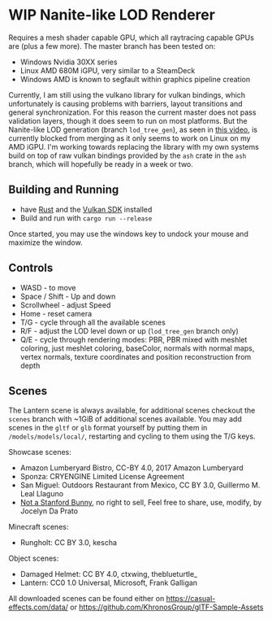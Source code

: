 # WIP Nanite-like LOD Renderer

Requires a mesh shader capable GPU, which all raytracing capable GPUs are (plus a few more). The master branch has been tested on:
* Windows Nvidia 30XX series
* Linux AMD 680M iGPU, very similar to a SteamDeck
* Windows AMD is known to segfault within graphics pipeline creation

Currently, I am still using the vulkano library for vulkan bindings, which unfortunately is causing problems with
barriers, layout transitions and general synchronization. For this reason the current master does not pass validation
layers, though it does seem to run on most platforms. But the Nanite-like LOD generation (branch `lod_tree_gen`),
as seen in [this video](https://www.youtube.com/watch?v=g002AhbOUOM), is currently blocked from merging as it only seems
to work on Linux on my AMD iGPU. I'm working towards replacing the library with my own systems build on top of raw
vulkan bindings provided by the `ash` crate in the `ash` branch, which will hopefully be ready in a week or two.

## Building and Running

* have [Rust](https://rustup.rs/) and the [Vulkan SDK](https://vulkan.lunarg.com/) installed
* Build and run with `cargo run --release`

Once started, you may use the windows key to undock your mouse and maximize the window.

## Controls

* WASD - to move
* Space / Shift - Up and down
* Scrollwheel - adjust Speed
* Home - reset camera
* T/G - cycle through all the available scenes
* R/F - adjust the LOD level down or up (`lod_tree_gen` branch only)
* Q/E - cycle through rendering modes: PBR, PBR mixed with meshlet coloring, just meshlet coloring, baseColor, normals with normal maps, vertex normals, texture coordinates and position reconstruction from depth

## Scenes

The Lantern scene is always available, for additional scenes checkout the `scenes` branch with ~1GiB of additional
scenes available. You may add scenes in the `gltf` or `glb` format yourself by putting them in
`/models/models/local/`, restarting and cycling to them using the T/G keys.

Showcase scenes:
* Amazon Lumberyard Bistro, CC-BY 4.0, 2017 Amazon Lumberyard
* Sponza: CRYENGINE Limited License Agreement
* San Miguel: Outdoors Restaurant from Mexico, CC BY 3.0, Guillermo M. Leal Llaguno
* [Not a Stanford Bunny](https://jocelyndaprato.artstation.com/projects/g8PKBm), no right to sell, Feel free to share, use, modify, by Jocelyn Da Prato

Minecraft scenes:
* Rungholt: CC BY 3.0, kescha

Object scenes:
* Damaged Helmet: CC BY 4.0, ctxwing, theblueturtle_
* Lantern: CC0 1.0 Universal, Microsoft, Frank Galligan

All downloaded scenes can be found either on https://casual-effects.com/data/ or https://github.com/KhronosGroup/glTF-Sample-Assets
